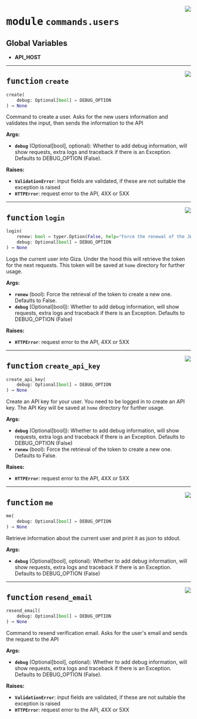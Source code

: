 <!-- markdownlint-disable -->

<a href="https://github.com/gizatechxyz/giza-cli/blob/main/giza/commands/users.py#L0"><img align="right" style="float:right;" src="https://img.shields.io/badge/-source-cccccc?style=flat-square"></a>

# <kbd>module</kbd> `commands.users`




**Global Variables**
---------------
- **API_HOST**

---

<a href="https://github.com/gizatechxyz/giza-cli/blob/main/giza/commands/users.py#L20"><img align="right" style="float:right;" src="https://img.shields.io/badge/-source-cccccc?style=flat-square"></a>

## <kbd>function</kbd> `create`

```python
create(
    debug: Optional[bool] = DEBUG_OPTION
) → None
```

Command to create a user. Asks for the new users information and validates the input, then sends the information to the API 



**Args:**
 
 - <b>`debug`</b> (Optional[bool], optional):  Whether to add debug information, will show requests, extra logs and traceback if there is an Exception. Defaults to DEBUG_OPTION (False). 



**Raises:**
 
 - <b>`ValidationError`</b>:  input fields are validated, if these are not suitable the exception is raised 
 - <b>`HTTPError`</b>:  request error to the API, 4XX or 5XX 


---

<a href="https://github.com/gizatechxyz/giza-cli/blob/main/giza/commands/users.py#L88"><img align="right" style="float:right;" src="https://img.shields.io/badge/-source-cccccc?style=flat-square"></a>

## <kbd>function</kbd> `login`

```python
login(
    renew: bool = typer.Option(False, help="Force the renewal of the JWT token"),
    debug: Optional[bool] = DEBUG_OPTION
) → None
```

Logs the current user into Giza. Under the hood this will retrieve the token for the next requests. This token will be saved at `home` directory for further usage. 



**Args:**
 
 - <b>`renew`</b> (bool):  Force the retrieval of the token to create a new one. Defaults to False. 
 - <b>`debug`</b> (Optional[bool]):  Whether to add debug information, will show requests, extra logs and traceback if there is an Exception. Defaults to DEBUG_OPTION (False) 



**Raises:**
 
 - <b>`HTTPError`</b>:  request error to the API, 4XX or 5XX 


---

<a href="https://github.com/gizatechxyz/giza-cli/blob/main/giza/commands/users.py#L137"><img align="right" style="float:right;" src="https://img.shields.io/badge/-source-cccccc?style=flat-square"></a>

## <kbd>function</kbd> `create_api_key`

```python
create_api_key(
    debug: Optional[bool] = DEBUG_OPTION
) → None
```

Create an API key for your user. You need to be logged in to create an API key. The API Key will be saved at `home` directory for further usage. 



**Args:**
 
 - <b>`debug`</b> (Optional[bool]):  Whether to add debug information, will show requests, extra logs and traceback if there is an Exception. Defaults to DEBUG_OPTION (False) 
 - <b>`renew`</b> (bool):  Force the retrieval of the token to create a new one. Defaults to False. 



**Raises:**
 
 - <b>`HTTPError`</b>:  request error to the API, 4XX or 5XX 


---

<a href="https://github.com/gizatechxyz/giza-cli/blob/main/giza/commands/users.py#L181"><img align="right" style="float:right;" src="https://img.shields.io/badge/-source-cccccc?style=flat-square"></a>

## <kbd>function</kbd> `me`

```python
me(
    debug: Optional[bool] = DEBUG_OPTION
) → None
```

Retrieve information about the current user and print it as json to stdout. 



**Args:**
 
 - <b>`debug`</b> (Optional[bool], optional):  Whether to add debug information, will show requests, extra logs and traceback if there is an Exception. Defaults to DEBUG_OPTION (False) 


---

<a href="https://github.com/gizatechxyz/giza-cli/blob/main/giza/commands/users.py#L204"><img align="right" style="float:right;" src="https://img.shields.io/badge/-source-cccccc?style=flat-square"></a>

## <kbd>function</kbd> `resend_email`

```python
resend_email(
    debug: Optional[bool] = DEBUG_OPTION
) → None
```

Command to resend verification email. Asks for the user's email and sends the request to the API 



**Args:**
 
 - <b>`debug`</b> (Optional[bool], optional):  Whether to add debug information, will show requests, extra logs and traceback if there is an Exception. Defaults to DEBUG_OPTION (False). 



**Raises:**
 
 - <b>`ValidationError`</b>:  input fields are validated, if these are not suitable the exception is raised 
 - <b>`HTTPError`</b>:  request error to the API, 4XX or 5XX 



